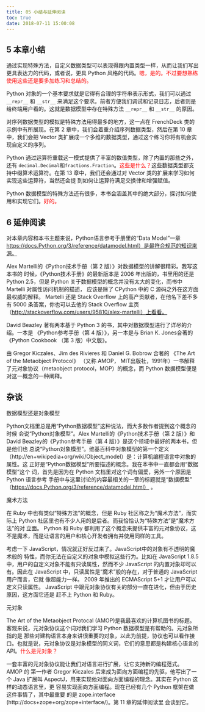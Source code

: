 ```yaml
---
title: 05 小结与延伸阅读
toc: true
date: 2018-07-11 15:00:08
---
```



## 5 本章小结

通过实现特殊方法，自定义数据类型可以表现得跟内置类型一样，从而让我们写出更具表达力的代码，或者说，更具 Python 风格的代码。<span style="color:red;">嗯，是的。不过要想熟练使用这些还是要多加练习和总结的。</span>

Python 对象的一个基本要求就是它得有合理的字符串表示形式，我们可以通过 `__repr__` 和 `__str__` 来满足这个要求。前者方便我们调试和记录日志，后者则是给终端用户看的。这就是数据模型中存在特殊方法 `__repr__` 和 `__str__` 的原因。

对序列数据类型的模拟是特殊方法用得最多的地方，这一点在 FrenchDeck 类的示例中有所展现。在第 2 章中，我们会着重介绍序列数据类型，然后在第 10 章中，我们会把 Vector 类扩展成一个多维的数据类型，通过这个练习你将有机会实现自定义的序列。

Python 通过运算符重载这一模式提供了丰富的数值类型，除了内置的那些之外，还有 `decimal.Decimal`和`fractions.Fraction`。<span style="color:red;">这些是什么？</span>这些数据类型都支持中缀算术运算符。在第 13 章中，我们还会通过对 Vector 类的扩展来学习如何实现这些运算符，当然还会提 到如何让运算符满足交换律和增强赋值。

Python 数据模型的特殊方法还有很多，本书会涵盖其中的绝大部分，探讨如何使用和实现它们。<span style="color:red;">好的。</span>

## 6 延伸阅读

对本章内容和本书主题来说，Python语言参考手册里的“Data Model”一章 https://docs.Python.org/3/reference/datamodel.html）是最符合规范的知识来源。

Alex Martelli的《Python技术手册（第 2 版）》对数据模型的讲解很精彩。我写这本书的 时候，《Python技术手册》的最新版本是 2006 年出版的，书里用的还是 Python 2.5，但是 Python 关于数据模型的概念并没有太大的变化，而书中 Martelli 对属性访问机制的描述， 应该是除了 CPython 中的 C 源码之外在这方面最权威的解释。 Martelli 还是 Stack Overflow 上的高产贡献者，在他名下差不多有 5000 条答案，你也可以去他的 Stack Overflow 主页（http://stackoverflow.com/users/95810/alex-martelli）上看看。

David Beazley 著有两本基于 Python 3 的书，其中对数据模型进行了详尽的介绍。一本是 《Python参考手册（第 4 版）》，另一本是与 Brian K. Jones合著的《Python Cookbook （第 3 版）中文版》。

由 Gregor Kiczales、Jim des Rivieres 和 Daniel G. Bobrow 合著的 《The Art of the Metaobject Protocol》 （又称 AMOP， MIT出版社，1991年）一书解释了元对象协议（metaobject protocol，MOP）的概念，而 Python 数据模型便是对这一概念的一种阐释。



## 杂谈

数据模型还是对象模型

Python文档里总是用“Python数据模型”这种说法，而大多数作者提到这个概念的时候 会说“Python对象模型”。Alex Martelli的《Python技术手册（第 2 版）》和 David Beazley的《Python参考手册（第 4 版）》是这个领域中最好的两本书，但是他们也 总说“Python对象模型”。维基百科中对象模型的第一个定义（http://en+wikipedia+org/wiki/Object_model）是：计算机编程语言中对象的属性。这 正好是“Python数据模型”所要描述的概念。我在本书中一直都会用“数据模型”这个 词，首先是因为在 Python 文档里对这个词有偏爱，另外一个原因是 Python 语言参考 手册中与这里讨论的内容最相关的一章的标题就是“数据模型” （https://docs.Python.org/3/reference/datamodel.html） 。

魔术方法

在 Ruby 中也有类似“特殊方法”的概念，但是 Ruby 社区称之为“魔术方法”，而实际上 Python 社区里也有不少人用的是后者。而我恰恰认为“特殊方法”是“魔术方法”的对 立面。 Python 和 Ruby 都利用了这个概念来提供丰富的元对象协议，这不是魔术，而是让语言的用户和核心开发者拥有并使用同样的工具。

考虑一下 JavaScript，情况就正好反过来了。JavaScript中的对象有不透明的魔术般的 特性，而你无法在自定义的对象中模拟这些行为。比如在 JavaScript 1.8.5 中，用户的自定义对象不能有只读属性，然而不少 JavaScript 的内置对象却可以有。因此在 JavaScript 中，只读属性是“魔术”般的存在，对于普通的 JavaScript 用户而言，它就 像超能力一样。 2009 年推出的 ECMAScript 5+1 才让用户可以定义只读属性。 JavaScript 中跟元对象协议有关的部分一直在进化，但由于历史原因，这方面它还是 赶不上 Python 和 Ruby。

元对象

The Art of the Metaobject Protocal (AMOP)是我最喜欢的计算机图书的标题。客观来说，元对象协议这个词对我们学习 Python 数据模型是有帮助的。元对象所指的是 那些对建构语言本身来讲很重要的对象，以此为前提，协议也可以看作接口。也就是说，元对象协议是对象模型的同义词，它们的意思都是构建核心语言的 API。<span style="color:red;">什么是元对象？</span>

一套丰富的元对象协议能让我们对语言进行扩展，让它支持新的编程范式。 AMOP 的 第一作者 Gregor Kiczales 后来成为面向方面编程的先驱，他写出了一个 Java 扩展叫 AspectJ，用来实现他对面向方面编程的理念。其实在 Python 这样的动态语言里，更 容易实现面向方面编程。现在已经有几个 Python 框架在做这件事情了，其中最重要 的是 zope.interface (http://docs+zope+org/zope+interface/)。第 11 章的延伸阅读里 会谈到它。
